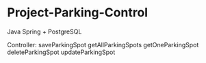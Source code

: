 # Project-Parking-Control

Java Spring + PostgreSQL

Controller:
saveParkingSpot
getAllParkingSpots
getOneParkingSpot
deleteParkingSpot
updateParkingSpot
